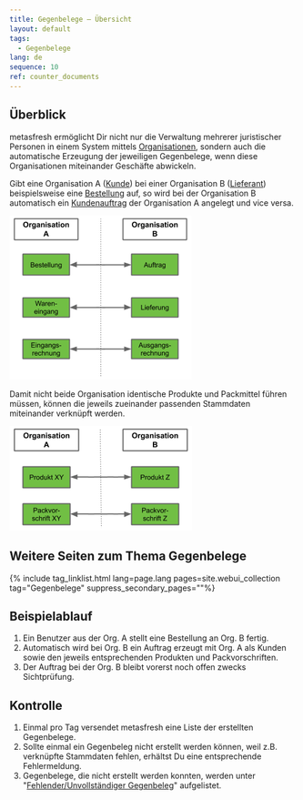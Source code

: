 ```yaml
---
title: Gegenbelege – Übersicht
layout: default
tags:
  - Gegenbelege  
lang: de
sequence: 10
ref: counter_documents
---
```


## Überblick
metasfresh ermöglicht Dir nicht nur die Verwaltung mehrerer juristischer Personen in einem System mittels [Organisationen](Org_Neue_Organisation_anlegen), sondern auch die automatische Erzeugung der jeweiligen Gegenbelege, wenn diese Organisationen miteinander Geschäfte abwickeln.

Gibt eine Organisation A ([Kunde](Neuer_Geschaeftspartner_Kunde)) bei einer Organisation B ([Lieferant](Neuer_Geschaeftspartner_Lieferant)) beispielsweise eine [Bestellung](Bestellung_erfassen) auf, so wird bei der Organisation B automatisch ein [Kundenauftrag](Auftrag_erfassen) der Organisation A angelegt und vice versa.

<kbd><img src="assets/de_Gegenbelege.png" alt="Abb.: Gegenbelege"></kbd>

Damit nicht beide Organisation identische Produkte und Packmittel führen müssen, können die jeweils zueinander passenden Stammdaten miteinander verknüpft werden.

<kbd><img src="assets/de_Gegenbelege_Stammdaten.png" alt="Abb.: Gegenbelege Stammdaten"></kbd>

## Weitere Seiten zum Thema Gegenbelege

{% include tag_linklist.html lang=page.lang pages=site.webui_collection tag="Gegenbelege" suppress_secondary_pages=""%}

## Beispielablauf
1. Ein Benutzer aus der Org. A stellt eine Bestellung an Org. B fertig.
1. Automatisch wird bei Org. B ein Auftrag erzeugt mit Org. A als Kunden sowie den jeweils entsprechenden Produkten und Packvorschriften.
1. Der Auftrag bei der Org. B bleibt vorerst noch offen zwecks Sichtprüfung.

## Kontrolle
1. Einmal pro Tag versendet metasfresh eine Liste der erstellten Gegenbelege.
1. Sollte einmal ein Gegenbeleg nicht erstellt werden können, weil z.B. verknüpfte Stammdaten fehlen, erhältst Du eine entsprechende Fehlermeldung.
1. Gegenbelege, die nicht erstellt werden konnten, werden unter "[Fehlender/Unvollständiger Gegenbeleg](Menu)" aufgelistet.
